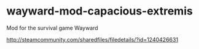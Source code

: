 # wayward-mod-capacious-extremis
Mod for the survival game Wayward

http://steamcommunity.com/sharedfiles/filedetails/?id=1240426631
